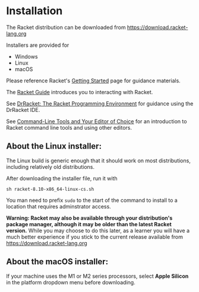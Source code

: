 # Installation

The Racket distribution can be downloaded from https://download.racket-lang.org

Installers are provided for 

* Windows
* Linux
* macOS

Please reference Racket's [Getting Started](http://docs.racket-lang.org/getting-started/) page for guidance materials.

The [Racket Guide](https://docs.racket-lang.org/guide/intro.html) introduces you to interacting with Racket. 

See [DrRacket: The Racket Programming Environment](https://docs.racket-lang.org/drracket/index.html) for guidance using the DrRacket IDE.

See [Command-Line Tools and Your Editor of Choice](https://docs.racket-lang.org/guide/other-editors.html) for an introduction to Racket command line tools and using other editors.


## About the Linux installer:
The Linux build is generic enough that it should work on most distributions, including relatively old distributions. 

After downloading the installer file, run it with
```
sh racket-8.10-x86_64-linux-cs.sh
```

You man need to prefix `sudo` to the start of the command to install to a location that requires adminstrator access.

**Warning: Racket may also be available through your distribution's package manager, although it may be older than the latest Racket version.** While you may choose to do this later, as a learner you will have a much better experience if you stick to the current release available from https://download.racket-lang.org


## About the macOS installer:

If your machine uses the M1 or M2 series processors, select **Apple Silicon** in the platform dropdown menu before downloading.







